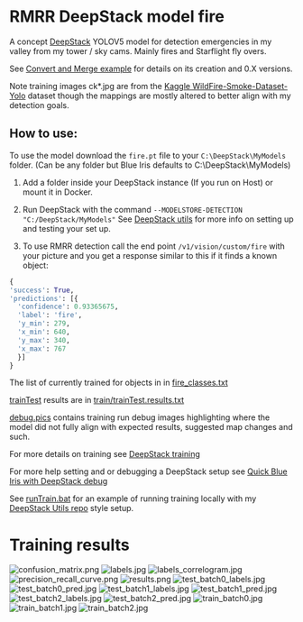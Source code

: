 # RMRR DeepStack model fire
A concept [DeepStack](https://github.com/johnolafenwa/DeepStack) YOLOV5 model for detection emergencies in my valley from my tower / sky cams. Mainly fires and Starflight fly overs.

See [Convert and Merge example](https://github.com/avatar42/deepstack/wiki/ConvertAndMerge) for details on its creation and 0.X versions.

Note training images ck*.jpg are from the [Kaggle WildFire-Smoke-Dataset-Yolo](https://www.kaggle.com/ahemateja19bec1025/wildfiresmokedatasetyolo) dataset though the mappings are mostly altered to better align with my detection goals.


## How to use:

To use the model download the `fire.pt` file to your `C:\DeepStack\MyModels` folder. (Can be any folder but Blue Iris defaults to C:\DeepStack\MyModels)

1. Add a folder inside your DeepStack instance (If you run on Host) or mount it in Docker.

2. Run DeepStack with the command `--MODELSTORE-DETECTION "C:/DeepStack/MyModels"` See [DeepStack utils](https://github.com/avatar42/deepstack) for more info on setting up and testing your set up.

3. To use RMRR detection call the end point `/v1/vision/custom/fire` with your picture and you get a response similar to this if it finds a known object:

```python
{
'success': True,
'predictions': [{
  'confidence': 0.93365675,
  'label': 'fire',
  'y_min': 279,
  'x_min': 640,
  'y_max': 340,
  'x_max': 767
  }]
}
```

The list of currently trained for objects in in [fire_classes.txt](./fire_classes.txt)

[trainTest](https://github.com/avatar42/deepstack/blob/main/trainTest.py) results are in [train/trainTest.results.txt](https://github.com/avatar42/RMRR.fire/blob/main/train/trainTest.results.txt)

[debug.pics](https://github.com/avatar42/RMRR.fire/tree/main/debug.pics) contains training run debug images highlighting where the model did not fully align with expected results, suggested map changes and such.

For more details on training see [DeepStack training](https://securitycam101.rmrr42.com/2021/12/deepstack-training.html)

For more help setting and or debugging a DeepStack setup see [Quick Blue Iris with DeepStack debug](https://securitycam101.rmrr42.com/2021/10/quick-blue-iris-with-deepstack-debug.html)

See [runTrain.bat](runTrain.bat) for an example of running training locally with my [DeepStack Utils repo](https://github.com/avatar42/deepstack) style setup.

# Training results
![confusion_matrix.png](train-runs/confusion_matrix.png)
![labels.jpg](train-runs/labels.jpg)
![labels_correlogram.jpg](train-runs/labels_correlogram.jpg)
![precision_recall_curve.png](train-runs/precision_recall_curve.png)
![results.png](train-runs/results.png)
![test_batch0_labels.jpg](train-runs/test_batch0_labels.jpg)
![test_batch0_pred.jpg](train-runs/test_batch0_pred.jpg)
![test_batch1_labels.jpg](train-runs/test_batch1_labels.jpg)
![test_batch1_pred.jpg](train-runs/test_batch1_pred.jpg)
![test_batch2_labels.jpg](train-runs/test_batch2_labels.jpg)
![test_batch2_pred.jpg](train-runs/test_batch2_pred.jpg)
![train_batch0.jpg](train-runs/train_batch0.jpg)
![train_batch1.jpg](train-runs/train_batch1.jpg)
![train_batch2.jpg](train-runs/train_batch2.jpg)